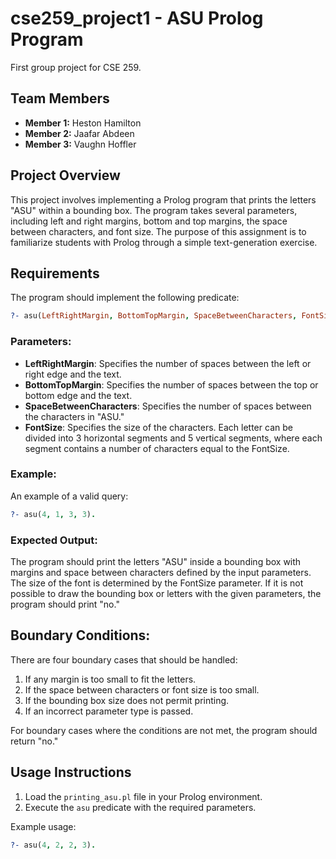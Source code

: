 # cse259_project1 - ASU Prolog Program
First group project for CSE 259.

## Team Members
- **Member 1:** Heston Hamilton
- **Member 2:** Jaafar Abdeen
- **Member 3:** Vaughn Hoffler

## Project Overview

This project involves implementing a Prolog program that prints the letters "ASU" within a bounding box. The program takes several parameters, including left and right margins, bottom and top margins, the space between characters, and font size. The purpose of this assignment is to familiarize students with Prolog through a simple text-generation exercise.

## Requirements

The program should implement the following predicate:

```prolog
?- asu(LeftRightMargin, BottomTopMargin, SpaceBetweenCharacters, FontSize).
```

### Parameters:
- **LeftRightMargin**: Specifies the number of spaces between the left or right edge and the text.
- **BottomTopMargin**: Specifies the number of spaces between the top or bottom edge and the text.
- **SpaceBetweenCharacters**: Specifies the number of spaces between the characters in "ASU."
- **FontSize**: Specifies the size of the characters. Each letter can be divided into 3 horizontal segments and 5 vertical segments, where each segment contains a number of characters equal to the FontSize.

### Example:
An example of a valid query:

```prolog
?- asu(4, 1, 3, 3).
```

### Expected Output:
The program should print the letters "ASU" inside a bounding box with margins and space between characters defined by the input parameters. The size of the font is determined by the FontSize parameter. If it is not possible to draw the bounding box or letters with the given parameters, the program should print "no."

## Boundary Conditions:
There are four boundary cases that should be handled:
1. If any margin is too small to fit the letters.
2. If the space between characters or font size is too small.
3. If the bounding box size does not permit printing.
4. If an incorrect parameter type is passed.

For boundary cases where the conditions are not met, the program should return "no."

## Usage Instructions

1. Load the `printing_asu.pl` file in your Prolog environment.
2. Execute the `asu` predicate with the required parameters.

Example usage:
```prolog
?- asu(4, 2, 2, 3).
```
